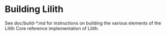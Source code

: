 Building Lilith
================

See doc/build-*.md for instructions on building the various
elements of the Lilith Core reference implementation of Lilith.
